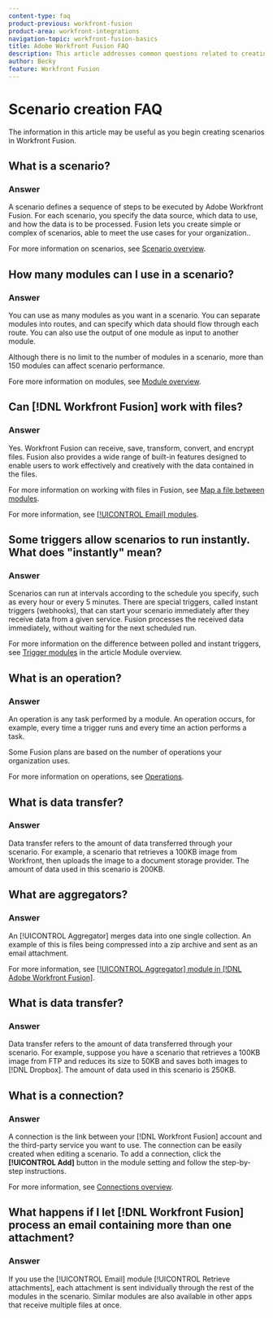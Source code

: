 ```yaml
---
content-type: faq
product-previous: workfront-fusion
product-area: workfront-integrations
navigation-topic: workfront-fusion-basics
title: Adobe Workfront Fusion FAQ
description: This article addresses common questions related to creating a scenario, including information about objects commonly used in Fusion workflows
author: Becky
feature: Workfront Fusion
---
```

# Scenario creation FAQ

The information in this article may be useful as you begin creating scenarios in Workfront Fusion.

## What is a scenario?

### Answer

A scenario defines a sequence of steps to be executed by Adobe Workfront Fusion. For each scenario, you specify the data source, which data to use, and how the data is to be processed. Fusion lets you create simple or complex of scenarios, able to meet the use cases for your organization..

For more information on scenarios, see [Scenario overview](/help/workfront-fusion/get-started-with-fusion/understand-fusion/scenario-overview.md).

## How many modules can I use in a scenario?

### Answer

You can use as many modules as you want in a scenario. You can separate modules into routes, and can specify which data should flow through each route. You can also use the output of one module as input to another module.

Although there is no limit to the number of modules in a scenario, more than 150 modules can affect scenario performance.

Fore more information on modules, see [Module overview](/help/workfront-fusion/get-started-with-fusion/understand-fusion/module-overview.md).

## Can [!DNL Workfront Fusion] work with files?

### Answer

Yes. Workfront Fusion can receive, save, transform, convert, and encrypt files. Fusion also provides a wide range of built-in features designed to enable users to work effectively and creatively with the data contained in the files.

For more information on working with files in Fusion, see [Map a file between modules](/help/workfront-fusion/create-scenarios/map-data/map-files.md).

For more information, see [[!UICONTROL Email] modules](../../workfront-fusion/apps-and-their-modules/email-modules.md).

## Some triggers allow scenarios to run instantly. What does "instantly" mean?

### Answer

Scenarios can run at intervals according to the schedule you specify, such as every hour or every 5 minutes. There are special triggers, called instant triggers (webhooks), that can start your scenario immediately after they receive data from a given service. Fusion processes the received data immediately, without waiting for the next scheduled run. 

For more information on the difference between polled and instant triggers, see [Trigger modules](/help/workfront-fusion/get-started-with-fusion/understand-fusion/module-overview.md#trigger-modules) in the article Module overview.

## What is an operation?

### Answer

An operation is any task performed by a module. An operation occurs, for example, every time a trigger runs and every time an action performs a task.

Some Fusion plans are based on the number of operations your organization uses.

For more information on operations, see [Operations](/help/workfront-fusion/set-up-and-manage-workfront-fusion/licensing-operations-overview/operations-in-workfront-fusion.md).

## What is data transfer?

### Answer

Data transfer refers to the amount of data transferred through your scenario. For example,  a scenario that retrieves a 100KB image from Workfront, then uploads the image to a document storage provider. The amount of data used in this scenario is 200KB.

## What are aggregators?

### Answer

An [!UICONTROL Aggregator] merges data into one single collection. An example of this is files being compressed into a zip archive and sent as an email attachment.

For more information, see [[!UICONTROL Aggregator] module in [!DNL Adobe Workfront Fusion]](../../workfront-fusion/modules/aggregator-module.md).

## What is data transfer?

### Answer

Data transfer refers to the amount of data transferred through your scenario. For example, suppose you have a scenario that retrieves a 100KB image from FTP and reduces its size to 50KB and saves both images to [!DNL Dropbox]. The amount of data used in this scenario is 250KB.

## What is a connection?

### Answer

A connection is the link between your [!DNL Workfront Fusion] account and the third-party service you want to use. The connection can be easily created when editing a scenario. To add a connection, click the **[!UICONTROL Add]** button in the module setting and follow the step-by-step instructions.

For more information, see [Connections overview](../../workfront-fusion/connections/about-connecting-wf-fusion-to-app-or-service.md).

## What happens if I let [!DNL Workfront Fusion] process an email containing more than one attachment?

### Answer

If you use the [!UICONTROL Email] module [!UICONTROL Retrieve attachments], each attachment is sent individually through the rest of the modules in the scenario. Similar modules are also available in other apps that receive multiple files at once.

